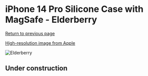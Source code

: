 # iPhone 14 Pro Silicone Case with MagSafe - Elderberry

[Return to previous page](/iphone_14)

[High-resolution image from Apple](https://store.storeimages.cdn-apple.com/8756/as-images.apple.com/is/MPTK3?wid=4500&hei=4500&fmt=png)

<div style="width: 500px"><img src="/everyphone/MPTK3.png" alt="Elderberry"></div>

## Under construction

